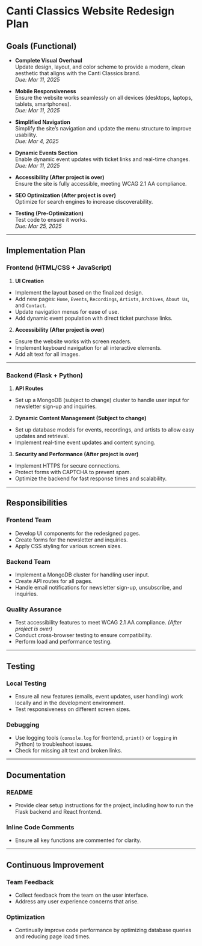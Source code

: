 # Canti Classics Website Redesign Plan

## Goals (Functional)

- **Complete Visual Overhaul**  
  Update design, layout, and color scheme to provide a modern, clean aesthetic that aligns with the Canti Classics brand.  
  _Due: Mar 11, 2025_

- **Mobile Responsiveness**  
  Ensure the website works seamlessly on all devices (desktops, laptops, tablets, smartphones).  
  _Due: Mar 11, 2025_

- **Simplified Navigation**  
  Simplify the site’s navigation and update the menu structure to improve usability.  
  _Due: Mar 4, 2025_

- **Dynamic Events Section**  
  Enable dynamic event updates with ticket links and real-time changes.  
  _Due: Mar 11, 2025_

- **Accessibility (After project is over)**  
  Ensure the site is fully accessible, meeting WCAG 2.1 AA compliance.

- **SEO Optimization (After project is over)**  
  Optimize for search engines to increase discoverability.

- **Testing (Pre-Optimization)**  
  Test code to ensure it works.  
  _Due: Mar 25, 2025_

---

## Implementation Plan

### Frontend (HTML/CSS + JavaScript)

1. **UI Creation**

- Implement the layout based on the finalized design.
- Add new pages: `Home`, `Events`, `Recordings`, `Artists`, `Archives`, `About Us`, and `Contact`.
- Update navigation menus for ease of use.
- Add dynamic event population with direct ticket purchase links.

2. **Accessibility (After project is over)**

- Ensure the website works with screen readers.
- Implement keyboard navigation for all interactive elements.
- Add alt text for all images.

---

### Backend (Flask + Python)

1. **API Routes**

- Set up a MongoDB (subject to change) cluster to handle user input for newsletter sign-up and inquiries.

2. **Dynamic Content Management (Subject to change)**

- Set up database models for events, recordings, and artists to allow easy updates and retrieval.
- Implement real-time event updates and content syncing.

3. **Security and Performance (After project is over)**

- Implement HTTPS for secure connections.
- Protect forms with CAPTCHA to prevent spam.
- Optimize the backend for fast response times and scalability.

---

## Responsibilities

### Frontend Team

- Develop UI components for the redesigned pages.
- Create forms for the newsletter and inquiries.
- Apply CSS styling for various screen sizes.

### Backend Team

- Implement a MongoDB cluster for handling user input.
- Create API routes for all pages.
- Handle email notifications for newsletter sign-up, unsubscribe, and inquiries.

### Quality Assurance

- Test accessibility features to meet WCAG 2.1 AA compliance. _(After project is over)_
- Conduct cross-browser testing to ensure compatibility.
- Perform load and performance testing.

---

## Testing

### Local Testing

- Ensure all new features (emails, event updates, user handling) work locally and in the development environment.
- Test responsiveness on different screen sizes.

### Debugging

- Use logging tools (`console.log` for frontend, `print()` or `logging` in Python) to troubleshoot issues.
- Check for missing alt text and broken links.

---

## Documentation

### README

- Provide clear setup instructions for the project, including how to run the Flask backend and React frontend.

### Inline Code Comments

- Ensure all key functions are commented for clarity.

---

## Continuous Improvement

### Team Feedback

- Collect feedback from the team on the user interface.
- Address any user experience concerns that arise.

### Optimization

- Continually improve code performance by optimizing database queries and reducing page load times.

